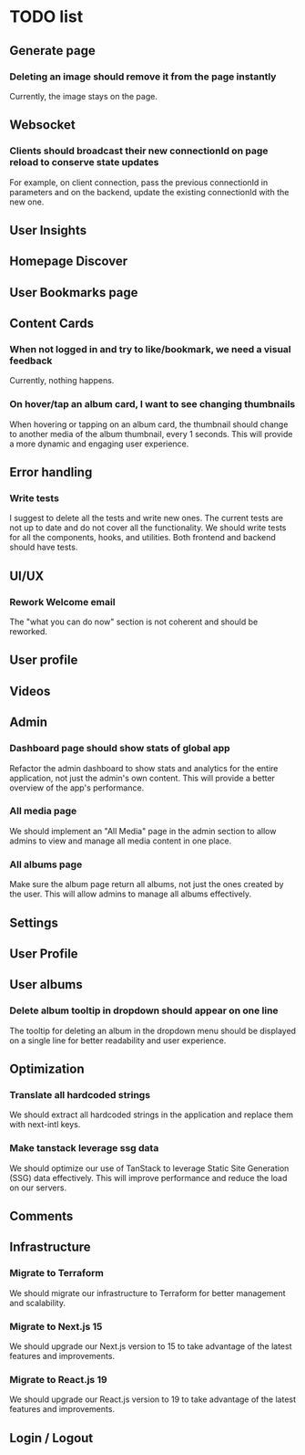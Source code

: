 # TODO list

## Generate page

### Deleting an image should remove it from the page instantly

Currently, the image stays on the page.

## Websocket

### Clients should broadcast their new connectionId on page reload to conserve state updates

For example, on client connection, pass the previous connectionId in parameters and on the backend, update the existing connectionId with the new one.

## User Insights

## Homepage Discover

## User Bookmarks page

## Content Cards

### When not logged in and try to like/bookmark, we need a visual feedback

Currently, nothing happens.

### On hover/tap an album card, I want to see changing thumbnails

When hovering or tapping on an album card, the thumbnail should change to another media of the album thumbnail, every 1 seconds. This will provide a more dynamic and engaging user experience.

## Error handling

### Write tests

I suggest to delete all the tests and write new ones. The current tests are not up to date and do not cover all the functionality. We should write tests for all the components, hooks, and utilities. Both frontend and backend should have tests.

## UI/UX

### Rework Welcome email

The "what you can do now" section is not coherent and should be reworked.

## User profile

## Videos

## Admin

### Dashboard page should show stats of global app

Refactor the admin dashboard to show stats and analytics for the entire application, not just the admin's own content. This will provide a better overview of the app's performance.

### All media page

We should implement an "All Media" page in the admin section to allow admins to view and manage all media content in one place.

### All albums page

Make sure the album page return all albums, not just the ones created by the user. This will allow admins to manage all albums effectively.

## Settings

## User Profile

## User albums

### Delete album tooltip in dropdown should appear on one line

The tooltip for deleting an album in the dropdown menu should be displayed on a single line for better readability and user experience.

## Optimization

### Translate all hardcoded strings

We should extract all hardcoded strings in the application and replace them with next-intl keys.

### Make tanstack leverage ssg data

We should optimize our use of TanStack to leverage Static Site Generation (SSG) data effectively. This will improve performance and reduce the load on our servers.

## Comments

## Infrastructure

### Migrate to Terraform

We should migrate our infrastructure to Terraform for better management and scalability.

### Migrate to Next.js 15

We should upgrade our Next.js version to 15 to take advantage of the latest features and improvements.

### Migrate to React.js 19

We should upgrade our React.js version to 19 to take advantage of the latest features and improvements.

## Login / Logout
